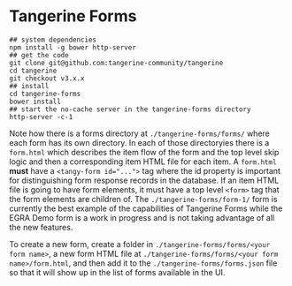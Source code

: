 # Tangerine Forms

```
## system dependencies
npm install -g bower http-server
## get the code
git clone git@github.com:tangerine-community/tangerine
cd tangerine
git checkout v3.x.x
## install
cd tangerine-forms
bower install
## start the no-cache server in the tangerine-forms directory
http-server -c-1
```

Note how there is a forms directory at `./tangerine-forms/forms/` where each form has its own directory. In each of those directoryies there is a `form.html` which describes the item flow of the form and the top level skip logic and then a corresponding item HTML file for each item. A `form.html` __must__ have a `<tangy-form id="...">` tag where the id property is important for distinguishing form response records in the database. If an item HTML file is going to have form elements, it must have a top level `<form>` tag that the form elements are children of. The `./tangerine-forms/form-1/` form is currently the best example of the capabilities of Tangerine Forms while the EGRA Demo form is a work in progress and is not taking advantage of all the new features.

To create a new form, create a folder in `./tangerine-forms/forms/<your form name>`, a new form HTML file at `./tangerine-forms/forms/<your form name>/form.html`, and then add it to the `./tangerine-forms/forms.json` file so that it will show up in the list of forms available in the UI.
